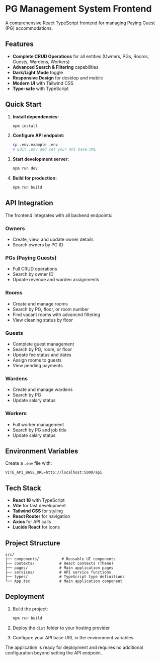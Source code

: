 # PG Management System Frontend

A comprehensive React TypeScript frontend for managing Paying Guest (PG) accommodations.

## Features

- **Complete CRUD Operations** for all entities (Owners, PGs, Rooms, Guests, Wardens, Workers)
- **Advanced Search & Filtering** capabilities
- **Dark/Light Mode** toggle
- **Responsive Design** for desktop and mobile
- **Modern UI** with Tailwind CSS
- **Type-safe** with TypeScript

## Quick Start

1. **Install dependencies:**
   ```bash
   npm install
   ```

2. **Configure API endpoint:**
   ```bash
   cp .env.example .env
   # Edit .env and set your API base URL
   ```

3. **Start development server:**
   ```bash
   npm run dev
   ```

4. **Build for production:**
   ```bash
   npm run build
   ```

## API Integration

The frontend integrates with all backend endpoints:

### Owners
- Create, view, and update owner details
- Search owners by PG ID

### PGs (Paying Guests)
- Full CRUD operations
- Search by owner ID
- Update revenue and warden assignments

### Rooms
- Create and manage rooms
- Search by PG, floor, or room number
- Find vacant rooms with advanced filtering
- View cleaning status by floor

### Guests
- Complete guest management
- Search by PG, room, or floor
- Update fee status and dates
- Assign rooms to guests
- View pending payments

### Wardens
- Create and manage wardens
- Search by PG
- Update salary status

### Workers
- Full worker management
- Search by PG and job title
- Update salary status

## Environment Variables

Create a `.env` file with:

```env
VITE_API_BASE_URL=http://localhost:5000/api
```

## Tech Stack

- **React 18** with TypeScript
- **Vite** for fast development
- **Tailwind CSS** for styling
- **React Router** for navigation
- **Axios** for API calls
- **Lucide React** for icons

## Project Structure

```
src/
├── components/          # Reusable UI components
├── contexts/           # React contexts (Theme)
├── pages/              # Main application pages
├── services/           # API service functions
├── types/              # TypeScript type definitions
└── App.tsx             # Main application component
```

## Deployment

1. Build the project:
   ```bash
   npm run build
   ```

2. Deploy the `dist` folder to your hosting provider

3. Configure your API base URL in the environment variables

The application is ready for deployment and requires no additional configuration beyond setting the API endpoint.